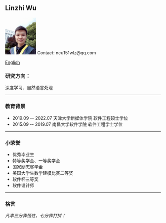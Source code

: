 ## Linzhi Wu  

<img src="/imgs/myself.jpg" width="100" />
Contact: ncu151wlz@qq.com

[English](https://www.baidu.com/)

### 研究方向：
深度学习、自然语言处理

---

### 教育背景
- 2019.09 -- 2022.07  天津大学新媒体学院 软件工程硕士学位
- 2015.09 -- 2019.07  南昌大学软件学院 软件工程学士学位

---

### 小荣誉
+ 优秀毕业生
+ 特等奖学金、一等奖学金
+ 国家励志奖学金
+ 美国大学生数学建模比赛二等奖
+ 软件杯三等奖
+ 软件设计师

---

### 格言
*凡事三分靠悟性，七分靠打拼！*

